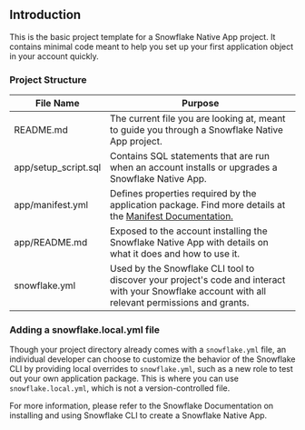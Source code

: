 ## Introduction

This is the basic project template for a Snowflake Native App project. It contains minimal code meant to help you set up your first application object in your account quickly.

### Project Structure
| File Name | Purpose |
| --------- | ------- |
| README.md | The current file you are looking at, meant to guide you through a Snowflake Native App project. |
| app/setup_script.sql | Contains SQL statements that are run when an account installs or upgrades a Snowflake Native App. |
| app/manifest.yml | Defines properties required by the application package. Find more details at the [Manifest Documentation.](https://docs.snowflake.com/en/developer-guide/native-apps/creating-manifest)
| app/README.md | Exposed to the account installing the Snowflake Native App with details on what it does and how to use it. |
| snowflake.yml | Used by the Snowflake CLI tool to discover your project's code and interact with your Snowflake account with all relevant permissions and grants. |

### Adding a snowflake.local.yml file
Though your project directory already comes with a `snowflake.yml` file, an individual developer can choose to customize the behavior of the Snowflake CLI by providing local overrides to `snowflake.yml`, such as a new role to test out your own application package. This is where you can use `snowflake.local.yml`, which is not a version-controlled file.

For more information, please refer to the Snowflake Documentation on installing and using Snowflake CLI to create a Snowflake Native App. 